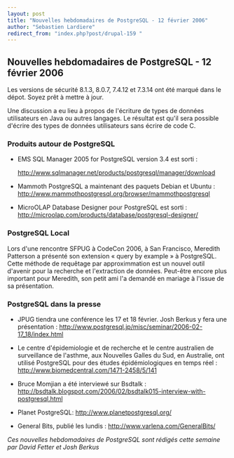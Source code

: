 ```yaml
---
layout: post
title: "Nouvelles hebdomadaires de PostgreSQL - 12 février 2006"
author: "Sebastien Lardiere"
redirect_from: "index.php?post/drupal-159 "
---
```



<h2>Nouvelles hebdomadaires de PostgreSQL - 12 février 2006</h2>

<p>

Les versions de sécurité 8.1.3, 8.0.7, 7.4.12 et 7.3.14 ont été marqué dans le dépot. Soyez prêt à mettre à jour.

</p>

<p>

Une discussion a eu lieu à propos de l'écriture de types de données utilisateurs en Java ou autres langages. Le résultat est qu'il sera possible d'écrire des types de données utilisateurs sans écrire de code C.

</p>

<!--more-->


<h3>Produits autour de PostgreSQL</h3>

<ul>

<li>

EMS SQL Manager 2005 for PostgreSQL version 3.4 est sorti :

<a href="http://www.sqlmanager.net/products/postgresql/manager/download">http://www.sqlmanager.net/products/postgresql/manager/download</a>

</li>

<li>

Mammoth PostgreSQL a maintenant des paquets Debian et Ubuntu : <a href="http://www.mammothpostgresql.org/browser/mammothpostgresql">http://www.mammothpostgresql.org/browser/mammothpostgresql</a>

</li>

<li>

MicroOLAP Database Designer pour PostgreSQL est sorti : <a href="http://microolap.com/products/database/postgresql-designer/">http://microolap.com/products/database/postgresql-designer/</a>

</li>

</ul>

<h3>PostgreSQL Local</h3>

<p>

Lors d'une rencontre SFPUG à CodeCon 2006, à San Francisco, Meredith Patterson a présenté son extension « query by example » à PostgreSQL. Cette méthode de requêtage par approximmation est un nouvel outil d'avenir pour la recherche et l'extraction de données. Peut-être encore plus important pour Meredith, son petit ami l'a demandé en mariage à l'issue de sa présentation.

</p>

<h3>PostgreSQL dans la presse</h3>

<ul>

<li>

JPUG tiendra une conférence les 17 et 18 février. Josh Berkus y fera une présentation : <a href="http://www.postgresql.jp/misc/seminar/2006-02-17_18/index.html">http://www.postgresql.jp/misc/seminar/2006-02-17_18/index.html</a>

</li>

<li>

Le centre d'épidemiologie et de recherche et le centre australien de surveillance de l'asthme, aux Nouvelles Galles du Sud, en Australie, ont utilisé PostgreSQL pour des études épidémiologiques en temps réel : <a href="http://www.biomedcentral.com/1471-2458/5/141">http://www.biomedcentral.com/1471-2458/5/141</a>

</li>

<li>

Bruce Momjian a été interviewé sur Bsdtalk : <a href="http://bsdtalk.blogspot.com/2006/02/bsdtalk015-interview-with-postgresql.html">http://bsdtalk.blogspot.com/2006/02/bsdtalk015-interview-with-postgresql.html</a>

</li>

<li>

Planet PostgreSQL: <a href="http://www.planetpostgresql.org/">http://www.planetpostgresql.org/</a>

</li>

<li>

General Bits, publié les lundis : <a href="http://www.varlena.com/GeneralBits/">http://www.varlena.com/GeneralBits/</a>

</li>

</ul>

<p><em>

Ces nouvelles hebdomadaires de PostgreSQL sont rédigés cette semaine par David Fetter et Josh Berkus

</em></p>